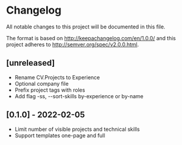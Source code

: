# Changelog
All notable changes to this project will be documented in this file.

The format is based on http://keepachangelog.com/en/1.0.0/
and this project adheres to http://semver.org/spec/v2.0.0.html.

## [unreleased]

- Rename CV.Projects to Experience
- Optional company file
- Prefix project tags with roles
- Add flag -ss, --sort-skills by-experience or by-name

## [0.1.0] - 2022-02-05

- Limit number of visible projects and technical skills
- Support templates one-page and full
